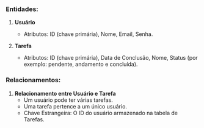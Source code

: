 ### Entidades:

1. **Usuário**
   - Atributos: ID (chave primária), Nome, Email, Senha.

2. **Tarefa**
   - Atributos: ID (chave primária), Data de Conclusão, Nome, Status (por exemplo: pendente, andamento e concluída).

### Relacionamentos:

1. **Relacionamento entre Usuário e Tarefa**
   - Um usuário pode ter várias tarefas.
   - Uma tarefa pertence a um único usuário.
   - Chave Estrangeira: O ID do usuário armazenado na tabela de Tarefas.
